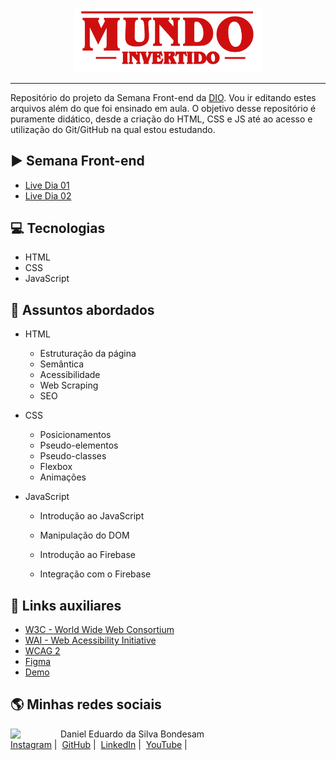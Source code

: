 <p align="center">
    <img width="300" src="./assets/images/banner/logo.svg">
</p>

-------
Repositório do projeto da Semana Front-end da [DIO](https://web.dio.me). Vou ir editando estes arquivos além do que foi ensinado em aula.
O objetivo desse repositório é puramente didático, desde a criação do HTML, CSS e JS até ao acesso e utilização do Git/GitHub na qual estou estudando.

## ▶️ Semana Front-end
- [Live Dia 01](https://www.youtube.com/watch?v=FZgIQUDn8zo)
- [Live Dia 02](https://www.youtube.com/watch?v=WHbhgxJLbN4)
## 💻 Tecnologias
- HTML
- CSS
- JavaScript

## 💬 Assuntos abordados
- HTML
    - Estruturação da página 
    - Semântica
    - Acessibilidade
    - Web Scraping
    - SEO
    
- CSS
    - Posicionamentos
    - Pseudo-elementos
    - Pseudo-classes
    - Flexbox
    - Animações 
    
- JavaScript
    - Introdução ao JavaScript
    
    - Manipulação do DOM
    
    - Introdução ao Firebase
    
    - Integração com o Firebase
    
      

## 🔗 Links auxiliares

- [W3C - World Wide Web Consortium](http://w3c.org)
- [WAI - Web Acessibility Initiative](https://www.w3.org/WAI/)
- [WCAG 2](https://www.w3.org/WAI/WCAG21/quickref/) 
- [Figma](https://www.figma.com/file/I3Q42CcVUziRN3iMfTrbfb/Stranger-Things?node-id=0%3A1) 
- [Demo](https://micheleambrosio.github.io/semana-frontend-mundo-invertido/) 
## 🌎 Minhas redes sociais
<p>
    <img align=left margin=10 width=80 src="https://avatars.githubusercontent.com/u/75639305?s=400&u=f7a4a186e5305cf39b53c3baeef1bc0bc0402b83&v=4"/>
    <p>Daniel Eduardo da Silva Bondesam<br>
  	<a href="https://www.instagram.com/daniel.bondesam/">Instagram</a>&nbsp;|&nbsp;
    <a href="https://github.com/danielbondesam">GitHub</a>&nbsp;|&nbsp;
    <a href="https://www.linkedin.com/in/daniel-bondesam/">LinkedIn</a>&nbsp;|&nbsp;
    <a href="https://www.youtube.com/c/DanielBondesam">YouTube</a>&nbsp;|&nbsp;
</p>